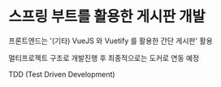 # 스프링 부트를 활용한 게시판 개발

프론트엔드는 '(기타) VueJS 와 Vuetify 를 활용한 간단 게시판' 활용

멀티프로젝트 구조로 개발진행 후 최종적으로는 도커로 연동 예정

TDD (Test Driven Development)